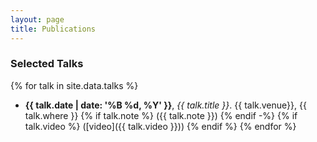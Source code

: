 ```yaml
---
layout: page
title: Publications   
---
```


### Selected Talks 
{% for talk in site.data.talks %} 
* **{{ talk.date | date: '%B %d, %Y' }}**, *{{ talk.title }}*. {{ talk.venue}}, {{ talk.where }}
{% if talk.note %} ({{ talk.note }}) {% endif -%}
{% if talk.video %} ([video]({{ talk.video }})) {% endif %}
{% endfor %} 



